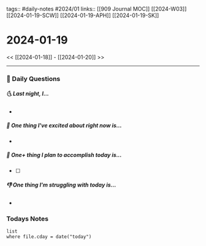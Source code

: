 tags:: #daily-notes #2024/01 
links:: [[909 Journal MOC]] [[2024-W03]] [[2024-01-19-SCW]] [[2024-01-19-APH]] [[2024-01-19-SK]]
# 2024-01-19

<< [[2024-01-18]] - [[2024-01-20]] >>

---
### 📅 Daily Questions
##### 🌜 Last night, I...
- 

##### 🙌 One thing I've excited about right now is...
- 

##### 🚀 One+ thing I plan to accomplish today is...
- [ ] 

##### 👎 One thing I'm struggling with today is...
- 

### Todays Notes
```dataview
list 
where file.cday = date("today")
```